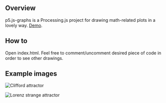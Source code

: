 ## Overview

p5.js-graphs is a Processing.js project for drawing math-related plots in a lovely way. [Demo](https://editor.p5js.org/mkolany/sketches/lR_J_njC9).

## How to

Open index.html. Feel free to comment/uncomment desired piece of code in order to see other drawings.

## Example images

![Clifford attractor](https://i.imgur.com/nu2Dv3g.png)

![Lorenz strange attractor](https://i.imgur.com/uTejz8K.png)


